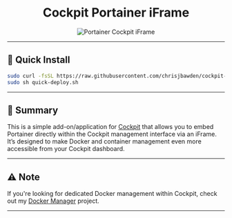 <div align="center">
  
  # Cockpit Portainer iFrame

  ![Portainer Cockpit iFrame](https://github.com/chrisjbawden/cockpit-portainer-application/blob/main/misc/Image%20001%20-%202024010658.png?raw=true)

</div>

---

## 🚀 Quick Install

```bash
sudo curl -fsSL https://raw.githubusercontent.com/chrisjbawden/cockpit-portainer-application/main/quick-deploy.sh -o quick-deploy.sh
sudo sh quick-deploy.sh
```

---

## 📝 Summary

This is a simple add-on/application for [Cockpit](https://cockpit-project.org/) that allows you to embed Portainer directly within the Cockpit management interface via an iFrame.  
It’s designed to make Docker and container management even more accessible from your Cockpit dashboard.

---

## ⚠️ Note

If you're looking for dedicated Docker management within Cockpit, check out my [Docker Manager](https://github.com/chrisjbawden/cockpit-dockermanager) project.

---
